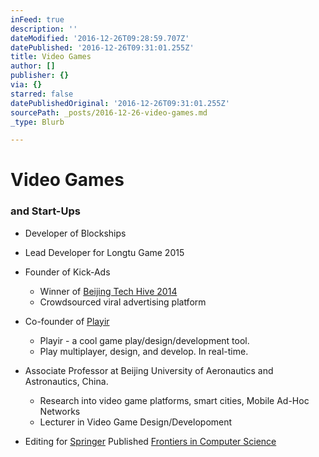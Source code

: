 ```yaml
---
inFeed: true
description: ''
dateModified: '2016-12-26T09:28:59.707Z'
datePublished: '2016-12-26T09:31:01.255Z'
title: Video Games
author: []
publisher: {}
via: {}
starred: false
datePublishedOriginal: '2016-12-26T09:31:01.255Z'
sourcePath: _posts/2016-12-26-video-games.md
_type: Blurb

---
```

# Video Games

### and Start-Ups

* Developer of Blockships
* Lead Developer for Longtu Game 2015
* Founder of Kick-Ads
  * Winner of [Beijing Tech Hive 2014][0]
  * Crowdsourced viral advertising platform
* Co-founder of [Playir][1]
  * Playir - a cool game play/design/development tool.
  * Play multiplayer, design, and develop. In real-time.

* Associate Professor at Beijing University of Aeronautics and Astronautics, China.
  * Research into video game platforms, smart cities, Mobile Ad-Hoc Networks
  * Lecturer in Video Game Design/Developoment
* Editing for [Springer][2] Published [Frontiers in Computer Science][3]

[0]: javascript:void(0);
[1]: javascript:void(0); "Playir"
[2]: javascript:void(0); "Springer"
[3]: javascript:void(0); "Frontiers in Computer Science"